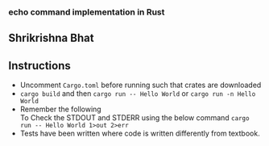 ### echo command implementation in Rust
## Shrikrishna Bhat

## Instructions
- Uncomment ```Cargo.toml``` before running such that crates are downloaded
- ```cargo build``` and then ```cargo run -- Hello World``` or ```cargo run -n Hello World```
- Remember the following<br>
To Check the STDOUT and STDERR using the below command ```cargo run -- Hello World 1>out 2>err```
- Tests have been written where code is written differently from textbook.

